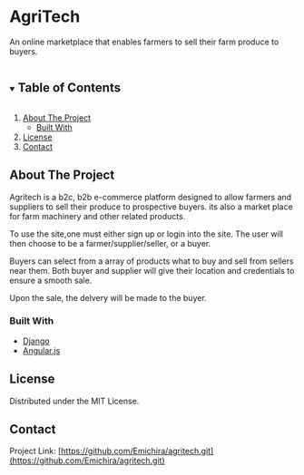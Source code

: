 # AgriTech
An online marketplace that enables farmers to sell their farm produce to buyers.



<!-- TABLE OF CONTENTS -->
<details open="open">
  <summary><h2 style="display: inline-block">Table of Contents</h2></summary>
  <ol>
    <li>
      <a href="#about-the-project">About The Project</a>
      <ul>
        <li><a href="#built-with">Built With</a></li>
      </ul>
    </li>
    <li><a href="#license">License</a></li>
    <li><a href="#contact">Contact</a></li>
  </ol>
</details>



<!-- ABOUT THE PROJECT -->
## About The Project


Agritech is a b2c, b2b e-commerce platform designed to allow farmers and suppliers to sell their produce to prospective buyers. its also a market place for farm machinery and other related products.

To use the site,one must either sign up or login into the site. The user will then choose to be a farmer/supplier/seller, or a buyer.

Buyers can select from a array of products what to buy and sell from sellers near them. Both buyer and supplier will give their location and credentials to ensure a smooth sale. 

Upon the sale, the delvery will be made to the buyer.


### Built With

* [Django](https://www.djangoproject.com/)
* [Angular.js](https://angularjs.org/)


<!-- LICENSE -->
## License

Distributed under the MIT License.


<!-- CONTACT -->
## Contact

Project Link: [https://github.com/Emichira/agritech.git](https://github.com/Emichira/agritech.git)

